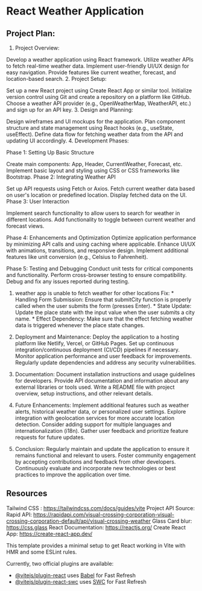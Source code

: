 #  React Weather Application

## Project Plan:

1. Project Overview:

Develop a weather application using React framework.
Utilize weather APIs to fetch real-time weather data.
Implement user-friendly UI/UX design for easy navigation.
Provide features like current weather, forecast, and location-based search.
2. Project Setup:


Set up a new React project using Create React App or similar tool.
Initialize version control using Git and create a repository on a platform like GitHub.
Choose a weather API provider (e.g., OpenWeatherMap, WeatherAPI, etc.) and sign up for an API key.
3. Design and Planning:


Design wireframes and UI mockups for the application.
Plan component structure and state management using React hooks (e.g., useState, useEffect).
Define data flow for fetching weather data from the API and updating UI accordingly.
4. Development Phases:


Phase 1: Setting Up Basic Structure


Create main components: App, Header, CurrentWeather, Forecast, etc.
Implement basic layout and styling using CSS or CSS frameworks like Bootstrap.
Phase 2: Integrating Weather API


Set up API requests using Fetch or Axios.
Fetch current weather data based on user's location or predefined location.
Display fetched data on the UI.
Phase 3: User Interaction


Implement search functionality to allow users to search for weather in different locations.
Add functionality to toggle between current weather and forecast views.

Phase 4: Enhancements and Optimization
Optimize application performance by minimizing API calls and using caching where applicable.
Enhance UI/UX with animations, transitions, and responsive design.
Implement additional features like unit conversion (e.g., Celsius to Fahrenheit).

Phase 5: Testing and Debugging
Conduct unit tests for critical components and functionality.
Perform cross-browser testing to ensure compatibility.
Debug and fix any issues reported during testing.

   1. weather app is unable to fetch weather for other locations
        Fix:
            * Handling Form Submission: Ensure that submitCity function is properly called when the user submits the form (presses Enter).
            * State Update: Update the place state with the input value when the user submits a city name.
            * Effect Dependency: Make sure that the effect fetching weather data is triggered whenever the place state changes.

5. Deployment and Maintenance:
Deploy the application to a hosting platform like Netlify, Vercel, or GitHub Pages.
Set up continuous integration/continuous deployment (CI/CD) pipelines if necessary.
Monitor application performance and user feedback for improvements.
Regularly update dependencies and address any security vulnerabilities.

6. Documentation:
Document installation instructions and usage guidelines for developers.
Provide API documentation and information about any external libraries or tools used.
Write a README file with project overview, setup instructions, and other relevant details.

7. Future Enhancements:
Implement additional features such as weather alerts, historical weather data, or personalized user settings.
Explore integration with geolocation services for more accurate location detection.
Consider adding support for multiple languages and internationalization (i18n).
Gather user feedback and prioritize feature requests for future updates.

8. Conclusion:
Regularly maintain and update the application to ensure it remains functional and relevant to users.
Foster community engagement by accepting contributions and feedback from other developers.
Continuously evaluate and incorporate new technologies or best practices to improve the application over time.

## Resources
Tailwind CSS : https://tailwindcss.com/docs/guides/vite
Project API Source: Rapid API: https://rapidapi.com/visual-crossing-corporation-visual-crossing-corporation-default/api/visual-crossing-weather
Glass Card blur: https://css.glass 
React Documentation: https://reactjs.org/
Create React App: https://create-react-app.dev/

This template provides a minimal setup to get React working in Vite with HMR and some ESLint rules.

Currently, two official plugins are available:

- [@vitejs/plugin-react](https://github.com/vitejs/vite-plugin-react/blob/main/packages/plugin-react/README.md) uses [Babel](https://babeljs.io/) for Fast Refresh
- [@vitejs/plugin-react-swc](https://github.com/vitejs/vite-plugin-react-swc) uses [SWC](https://swc.rs/) for Fast Refresh
